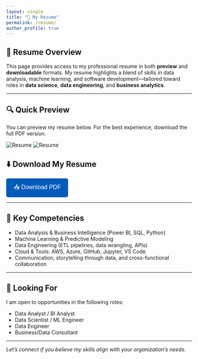 ```yaml
---
layout: single
title: "📄 My Resume"
permalink: /resume/
author_profile: true
---
```



## 📄 Resume Overview

This page provides access to my professional resume in both **preview** and **downloadable** formats. My resume highlights a blend of skills in data analysis, machine learning, and software development—tailored toward roles in **data science**, **data engineering**, and **business analytics**.

---

## 🔍 Quick Preview

You can preview my resume below. For the best experience, download the full PDF version.

![Resume](https://12011999.github.io/sidrafatima.github.io/assets/resume_fatimaa_page-0001.png)
![Resume](https://12011999.github.io/sidrafatima.github.io/assets/resume_fatimaa_page-0002.png)

## ⬇️ Download My Resume

<a href="/assets/sidra_resume.pdf" download>
  <button style="background-color:#005bbb; color:white; padding:12px 20px; font-size:16px; border:none; border-radius:5px; cursor:pointer;">
    📥 Download PDF
  </button>
</a>

---

## 🧰 Key Competencies

- Data Analysis & Business Intelligence (Power BI, SQL, Python)
- Machine Learning & Predictive Modeling
- Data Engineering (ETL pipelines, data wrangling, APIs)
- Cloud & Tools: AWS, Azure, GitHub, Jupyter, VS Code
- Communication, storytelling through data, and cross-functional collaboration

---

## 💼 Looking For

I am open to opportunities in the following roles:

- Data Analyst / BI Analyst  
- Data Scientist / ML Engineer  
- Data Engineer  
- Business/Data Consultant  

---

*Let’s connect if you believe my skills align with your organization’s needs.*
